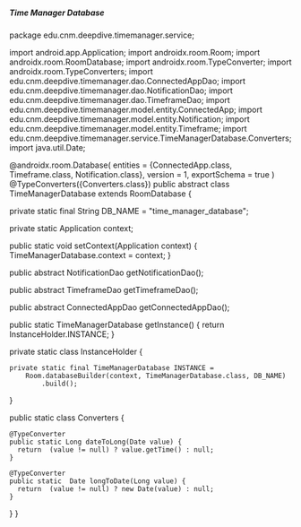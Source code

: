##### Time Manager Database

package edu.cnm.deepdive.timemanager.service;


import android.app.Application;
import androidx.room.Room;
import androidx.room.RoomDatabase;
import androidx.room.TypeConverter;
import androidx.room.TypeConverters;
import edu.cnm.deepdive.timemanager.dao.ConnectedAppDao;
import edu.cnm.deepdive.timemanager.dao.NotificationDao;
import edu.cnm.deepdive.timemanager.dao.TimeframeDao;
import edu.cnm.deepdive.timemanager.model.entity.ConnectedApp;
import edu.cnm.deepdive.timemanager.model.entity.Notification;
import edu.cnm.deepdive.timemanager.model.entity.Timeframe;
import edu.cnm.deepdive.timemanager.service.TimeManagerDatabase.Converters;
import java.util.Date;

@androidx.room.Database(
    entities = {ConnectedApp.class, Timeframe.class, Notification.class},
    version = 1,
    exportSchema = true
)
@TypeConverters({Converters.class})
public abstract class TimeManagerDatabase extends RoomDatabase {

  private static final String DB_NAME = "time_manager_database";


  private static Application context;

  public static void setContext(Application context) {
    TimeManagerDatabase.context = context;
  }

  public abstract NotificationDao getNotificationDao();

  public abstract TimeframeDao getTimeframeDao();

  public abstract ConnectedAppDao getConnectedAppDao();

  public static TimeManagerDatabase getInstance() {
    return InstanceHolder.INSTANCE;
  }

  private static class InstanceHolder {

    private static final TimeManagerDatabase INSTANCE =
        Room.databaseBuilder(context, TimeManagerDatabase.class, DB_NAME)
            .build();
  }


  public static class Converters {

    @TypeConverter
    public static Long dateToLong(Date value) {
      return  (value != null) ? value.getTime() : null;
    }

    @TypeConverter
    public static  Date longToDate(Long value) {
      return  (value != null) ? new Date(value) : null;
    }
  }
}